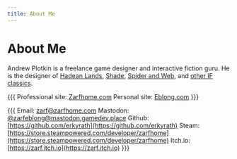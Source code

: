 ```yaml
---
title: About Me
---
```


# About Me

Andrew Plotkin is a freelance game designer and interactive fiction
guru. He is the designer of
[Hadean Lands](https://hadeanlands.com/),
[Shade](https://eblong.com/zarf/if.html#shade),
[Spider and Web](https://eblong.com/zarf/if.html#tangle), and
[other IF classics](https://eblong.com/zarf/if.html).

{{{
Professional site: [Zarfhome.com](https://zarfhome.com/)
Personal site: [Eblong.com](https://eblong.com/zarf/home.html)
}}}

{{{
Email: zarf@zarfhome.com
Mastodon: [@zarfeblong@mastodon.gamedev.place](https://mastodon.gamedev.place/@zarfeblong)
Github: [https://github.com/erkyrath](https://github.com/erkyrath)
Steam: [https://store.steampowered.com/developer/zarfhome](https://store.steampowered.com/developer/zarfhome)
Itch.io: [https://zarf.itch.io](https://zarf.itch.io)
}}}
